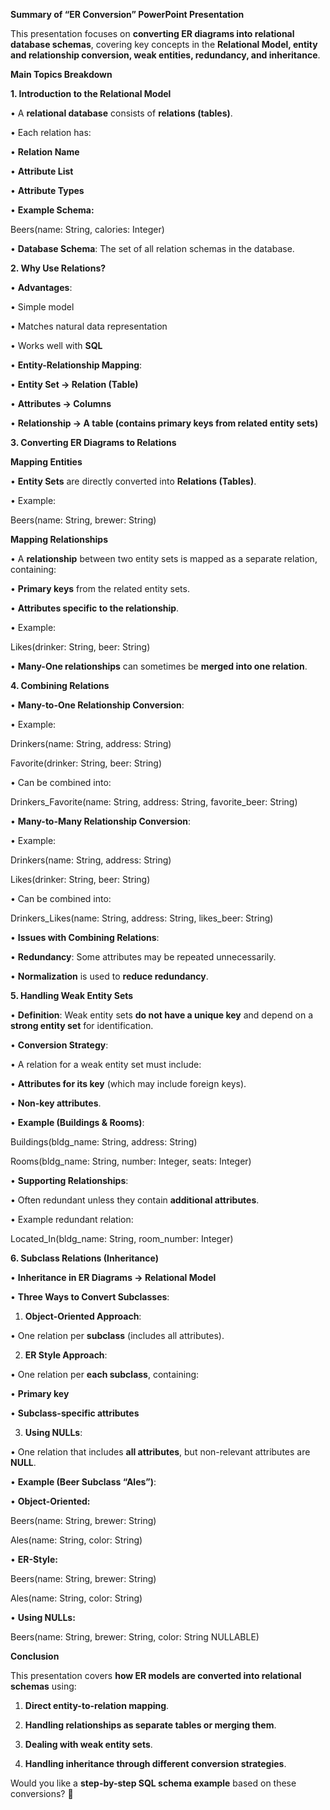 
**Summary of “ER Conversion” PowerPoint Presentation**

  

This presentation focuses on **converting ER diagrams into relational database schemas**, covering key concepts in the **Relational Model, entity and relationship conversion, weak entities, redundancy, and inheritance**.

  

**Main Topics Breakdown**

  

**1. Introduction to the Relational Model**

• A **relational database** consists of **relations (tables)**.

• Each relation has:

• **Relation Name**

• **Attribute List**

• **Attribute Types**

• **Example Schema:**

  

Beers(name: String, calories: Integer)

  

  

• **Database Schema**: The set of all relation schemas in the database.

  

**2. Why Use Relations?**

• **Advantages**:

• Simple model

• Matches natural data representation

• Works well with **SQL**

• **Entity-Relationship Mapping**:

• **Entity Set → Relation (Table)**

• **Attributes → Columns**

• **Relationship → A table (contains primary keys from related entity sets)**

  

**3. Converting ER Diagrams to Relations**

  

**Mapping Entities**

• **Entity Sets** are directly converted into **Relations (Tables)**.

• Example:

  

Beers(name: String, brewer: String)

  

  

  

**Mapping Relationships**

• A **relationship** between two entity sets is mapped as a separate relation, containing:

• **Primary keys** from the related entity sets.

• **Attributes specific to the relationship**.

• Example:

  

Likes(drinker: String, beer: String)

  

  

• **Many-One relationships** can sometimes be **merged into one relation**.

  

**4. Combining Relations**

• **Many-to-One Relationship Conversion**:

• Example:

  

Drinkers(name: String, address: String)

Favorite(drinker: String, beer: String)

  

  

• Can be combined into:

  

Drinkers_Favorite(name: String, address: String, favorite_beer: String)

  

  

• **Many-to-Many Relationship Conversion**:

• Example:

  

Drinkers(name: String, address: String)

Likes(drinker: String, beer: String)

  

  

• Can be combined into:

  

Drinkers_Likes(name: String, address: String, likes_beer: String)

  

  

• **Issues with Combining Relations**:

• **Redundancy**: Some attributes may be repeated unnecessarily.

• **Normalization** is used to **reduce redundancy**.

  

**5. Handling Weak Entity Sets**

• **Definition**: Weak entity sets **do not have a unique key** and depend on a **strong entity set** for identification.

• **Conversion Strategy**:

• A relation for a weak entity set must include:

• **Attributes for its key** (which may include foreign keys).

• **Non-key attributes**.

• **Example (Buildings & Rooms)**:

  

Buildings(bldg_name: String, address: String)

Rooms(bldg_name: String, number: Integer, seats: Integer)

  

  

• **Supporting Relationships**:

• Often redundant unless they contain **additional attributes**.

• Example redundant relation:

  

Located_In(bldg_name: String, room_number: Integer)

  

**6. Subclass Relations (Inheritance)**

• **Inheritance in ER Diagrams → Relational Model**

• **Three Ways to Convert Subclasses**:

1. **Object-Oriented Approach**:

• One relation per **subclass** (includes all attributes).

2. **ER Style Approach**:

• One relation per **each subclass**, containing:

• **Primary key**

• **Subclass-specific attributes**

3. **Using NULLs**:

• One relation that includes **all attributes**, but non-relevant attributes are **NULL**.

• **Example (Beer Subclass “Ales”)**:

• **Object-Oriented:**

  

Beers(name: String, brewer: String)

Ales(name: String, color: String)

  

  

• **ER-Style:**

  

Beers(name: String, brewer: String)

Ales(name: String, color: String)

  

  

• **Using NULLs:**

  

Beers(name: String, brewer: String, color: String NULLABLE)

  

**Conclusion**

  

This presentation covers **how ER models are converted into relational schemas** using:

1. **Direct entity-to-relation mapping**.

2. **Handling relationships as separate tables or merging them**.

3. **Dealing with weak entity sets**.

4. **Handling inheritance through different conversion strategies**.

  

Would you like a **step-by-step SQL schema example** based on these conversions? 🚀